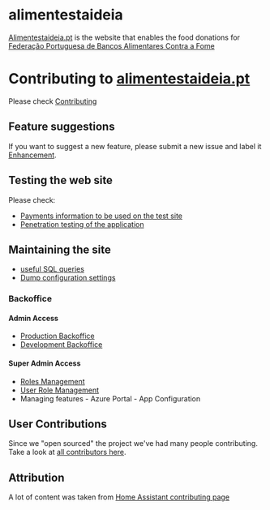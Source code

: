 # alimentestaideia

[Alimentestaideia.pt](http://alimentestaideia.pt/) is the website that enables the food donations for [Federação Portuguesa de Bancos Alimentares Contra a Fome](https://www.bancoalimentar.pt/)

# Contributing to [alimentestaideia.pt](http://alimentestaideia.pt/)
Please check [Contributing](CONTRIBUTING.md)

## Feature suggestions

If you want to suggest a new feature, please submit a new issue and label it [Enhancement](https://github.com/banco-alimentar/alimentestaideia.pt/issues?q=is%3Aissue+is%3Aopen+label%3Aenhancement).

## Testing the web site

Please check:
- [Payments information to be used on the test site](Documentation/Payments-How-to-Test-while-Developing.md)
- [Penetration testing of the application](Documentation/Penetration-Test-Setup/)

## Maintaining the site
- [useful SQL queries](Documentation/database.queries.md)
- [Dump configuration settings](https://www.alimentestaideia.pt/admin/Configuration)
### Backoffice
#### Admin Access
- [Production Backoffice](https://www.alimentestaideia.pt/Admin/)
- [Development Backoffice](https://alimentaestaideia-developer.azurewebsites.net/Admin/)
#### Super Admin Access
- [Roles Management](https://www.alimentestaideia.pt/RoleManagement/Roles)
- [User Role Management](https://www.alimentestaideia.pt/RoleManagement/UserRoles)
- Managing features - Azure Portal - App Configuration


## User Contributions
Since we "open sourced" the project we've had many people contributing. Take a look at [all contributors here](
https://github.com/banco-alimentar/alimentestaideia.pt/graphs/contributors?from=2021-03-20&to=2029-12-31&type=c).

## Attribution
A lot of content was taken from [Home Assistant contributing page](https://github.com/home-assistant/core/blob/dev/CONTRIBUTING.md)
